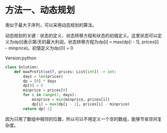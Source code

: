 # 方法一、动态规划
类似于最大子序列，可以采用动态规划的算法。

动态规划的关键：状态的定义、状态转移方程和状态的初值定义。这里状态可以定义为dp[i]表示第i天的最大利润，状态转移方程为dp[i] = max(dp[i - 1], prices[i] - minprice)。初值定义为dp[0] = 0

Version:python
~~~python
class Solution:
    def maxProfit(self, prices: List[int]) -> int:
        days = len(prices)
        dp = [0] * days
        dp[0] = 0
        minprice = prices[0]
        for i in range(1, days):
            minprice = min(minprice, prices[i])
            dp[i] = max(dp[i - 1], prices[i] - minprice)
        return dp[-1]
~~~

因为只用了数组中相邻的位置，所以可以不用定义一个空的数组，能够节省空间复杂度。
